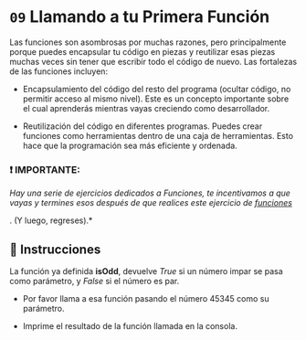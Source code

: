 # `09` Llamando a tu Primera Función

Las funciones son asombrosas por muchas razones, pero principalmente porque puedes encapsular tu código en piezas y reutilizar esas piezas muchas veces sin tener que escribir todo el código de nuevo. Las fortalezas de las funciones incluyen:

* Encapsulamiento del código del resto del programa (ocultar código, no permitir acceso al mismo nivel). Este es un concepto importante sobre el cual aprenderás mientras vayas creciendo como desarrollador.

* Reutilización del código en diferentes programas. Puedes crear funciones como herramientas dentro de una caja de herramientas. Esto hace que la programación sea más eficiente y ordenada.

### :exclamation: IMPORTANTE: 

*Hay una serie de ejercicios dedicados a Funciones, te incentivamos a que vayas y termines esos después de que realices este ejercicio de [funciones](https://github.com/4GeeksAcademy/javascript-functions-exercises-tutorial)*

. (Y luego, regreses).*

## :pencil: Instrucciones

La función ya definida **isOdd**, devuelve *True* si un número impar se pasa como parámetro, y *False* si el número es par. 

* Por favor llama a esa función pasando el número 45345 como su parámetro.

* Imprime el resultado de la función llamada en la consola.